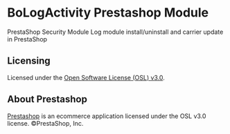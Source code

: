 # BoLogActivity Prestashop Module

PrestaShop Security Module
Log module install/uninstall and carrier update in PrestaShop

## Licensing

Licensed under the [Open Software License (OSL) v3.0](http://www.prestashop.com/en/osl-license).

## About Prestashop

[Prestashop](http://www.prestashop.com) is an ecommerce application licensed under the OSL v3.0 license. ©PrestaShop, Inc.

